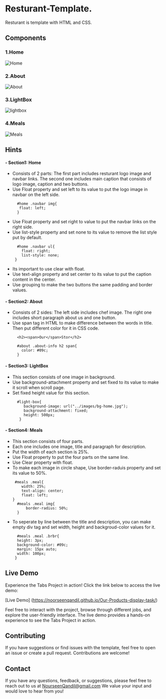 # Resturant-Template.
Resturant is template with HTML and CSS. 

## Components
### 1.Home
![Home](https://github.com/NoorseenQandil/Resturant-Template/assets/70522199/1cf3259c-2ec6-404c-97f0-db10c5c7af3a)
### 2.About
![About](https://github.com/NoorseenQandil/Resturant-Template/assets/70522199/850ecfd9-9408-482c-b748-9980df98e258)
### 3.LightBox
![lightbox](https://github.com/NoorseenQandil/Resturant-Template/assets/70522199/ec795964-c064-41a9-8e19-e057f2036a30)
### 4.Meals
![Meals](https://github.com/NoorseenQandil/Resturant-Template/assets/70522199/2b00ac98-ea6e-475e-b5d0-54be06f26889)

## Hints
#### - Section1: Home
  - Consists of 2 parts: The first part includes resturant logo image and navbar links. The second one includes main caption that consists of logo image, caption and two buttons.
  - Use Float property and set left to its value to put the logo image in navbar on the left side.
    ```
      #home .navbar img{
       float: left;
      }
    ```
  - Use Float property and set right to value to put the navbar links on the right side.
  - Use list-style property and set none to its value to remove the list style put by default.
    ```
      #home .navbar ul{
        float: right;
        list-style: none;
     }
    ```
  - Its important to use clear with float.
  - Use text-align property and set center to its value to put the caption content in the center.
  - Use grouping to make the two buttons the same padding and border values.

#### - Section2: About
 - Consists of 2 sides: The left side includes chef image. The right one includes short paragraph about us and one button.
 - Use span tag in HTML to make difference between the words in title. Then put different color for it in CSS code.
   ```
     <h2><span>Our</span>Stor</h2>
   ```
   ```
     #about .about-info h2 span{
       color: #09c;
     }
   ```
   
#### - Section3: LightBox
 - This section consists of one image in background.
 - Use background-attachment property and set fixed to its value to make it scroll when scroll page.
 - Set fixed height value for this section.
   ```
     #light-box{
        background-image: url("../images/bg-home.jpg");
        background-attachment: fixed;
        height: 500px;
      }
   ```
   
 #### - Section4: Meals
  - This section consists of four parts.
  - Each one includes one image, title and paragraph for description.
  - Put the width of each section is 25%.
  - Use Float property to put the four parts on the same line.
  - Use Clear property with float.
  - To make each image in circle shape, Use border-raduis property and set its value to 50%.
    ```
     #meals .meal{
        width: 25%;
        text-align: center;
        float: left;
    }
      #meals .meal img{
          border-radius: 50%;
      }
    ```
  - To seperate by line between the title and description, you can make empty div tag and set width, height and backgroud-color values for it.
    ```
      #meals .meal .brbr{
      height: 3px;
      background-color: #09c;
      margin: 15px auto;
      width: 100px;
     }
    ```

## Live Demo
Experience the Tabs Project in action! Click the link below to access the live demo:

[Live Demo] (https://noorseenqandil.github.io/Our-Products-display-task/)

Feel free to interact with the project, browse through different jobs, and explore the user-friendly interface. The live demo provides a hands-on experience to see the Tabs Project in action.

## Contributing
If you have suggestions or find issues with the template, feel free to open an issue or create a pull request. Contributions are welcome!

## Contact
If you have any questions, feedback, or suggestions, please feel free to reach out to us at NourseenQandil@gmail.com We value your input and would love to hear from you!
